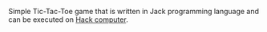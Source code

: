 Simple Tic-Tac-Toe game that is written in Jack programming language and can be executed on [Hack computer](https://www.nand2tetris.org).
